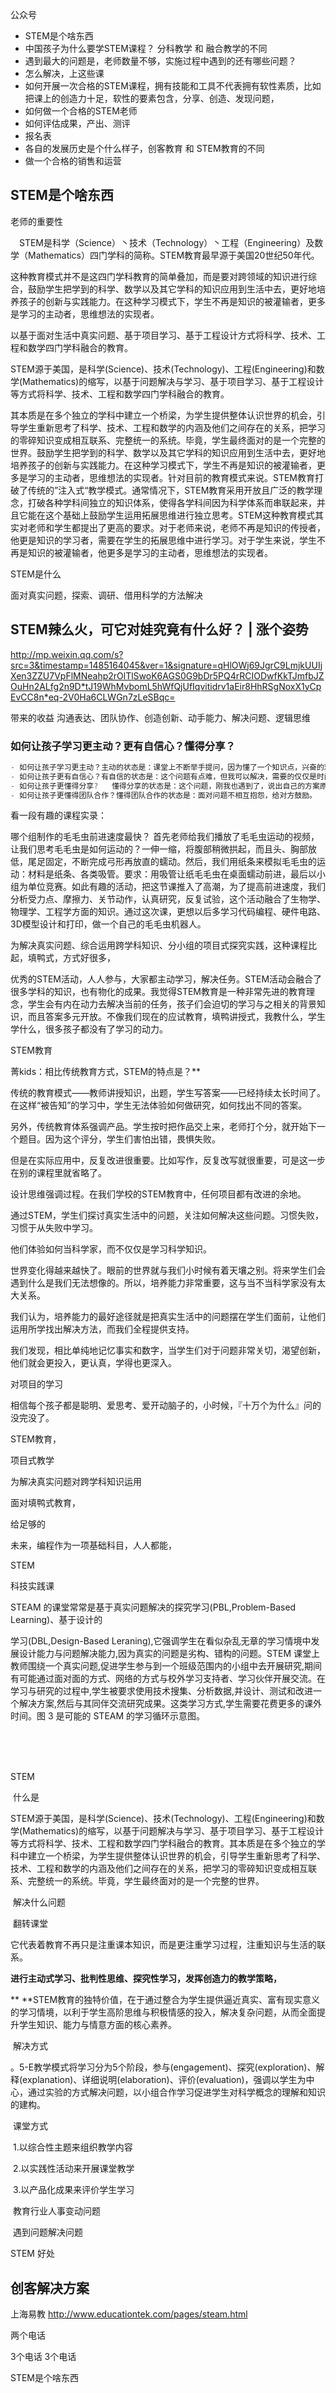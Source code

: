 公众号

- STEM是个啥东西
- 中国孩子为什么要学STEM课程？ 分科教学 和 融合教学的不同
- 遇到最大的问题是，老师数量不够，实施过程中遇到的还有哪些问题？
- 怎么解决，上这些课
- 如何开展一次合格的STEM课程，拥有技能和工具不代表拥有软性素质，比如把课上的创造力十足，软性的要素包含，分享、创造、发现问题，
- 如何做一个合格的STEM老师 
- 如何评估成果，产出、测评
- 报名表
- 各自的发展历史是个什么样子，创客教育  和  STEM教育的不同
- 做一个合格的销售和运营



## STEM是个啥东西 



老师的重要性









　STEM是科学（Science）丶技术（Technology）丶工程（Engineering）及数学（Mathematics）四门学科的简称。STEM教育最早源于美国20世纪50年代。



这种教育模式并不是这四门学科教育的简单叠加，而是要对跨领域的知识进行综合，鼓励学生把学到的科学、数学以及其它学科的知识应用到生活中去，更好地培养孩子的创新与实践能力。在这种学习模式下，学生不再是知识的被灌输者，更多是学习的主动者，思维想法的实现者。





以基于面对生活中真实问题、基于项目学习、基于工程设计方式将科学、技术、工程和数学四门学科融合的教育。

STEM源于美国，是科学(Science)、技术(Technology)、工程(Engineering)和数学(Mathematics)的缩写，以基于问题解决与学习、基于项目学习、基于工程设计等方式将科学、技术、工程和数学四门学科融合的教育。

其本质是在多个独立的学科中建立一个桥梁，为学生提供整体认识世界的机会，引导学生重新思考了科学、技术、工程和数学的内涵及他们之间存在的关系，把学习的零碎知识变成相互联系、完整统一的系统。毕竟，学生最终面对的是一个完整的世界。鼓励学生把学到的科学、数学以及其它学科的知识应用到生活中去，更好地培养孩子的创新与实践能力。在这种学习模式下，学生不再是知识的被灌输者，更多是学习的主动者，思维想法的实现者。针对目前的教育模式来说。STEM教育打破了传统的”注入式“教学模式。通常情况下，STEM教育采用开放且广泛的教学理念，打破各种学科间独立的知识体系，使得各学科间因为科学体系而串联起来，并且它能在这个基础上鼓励学生运用拓展思维进行独立思考。STEM这种教育模式其实对老师和学生都提出了更高的要求。对于老师来说，老师不再是知识的传授者，他更是知识的学习者，需要在学生的拓展思维中进行学习。对于学生来说，学生不再是知识的被灌输者，他更多是学习的主动者，思维想法的实现者。



STEM是什么

面对真实问题，探索、调研、借用科学的方法解决



## STEM辣么火，可它对娃究竟有什么好？ | 涨个姿势

http://mp.weixin.qq.com/s?src=3&timestamp=1485164045&ver=1&signature=qHlOWj69JgrC9LmjkUUIjXen3ZZU7VpFlMNeahp2rOlTlSwoK6AGS0G9bDr5PQ4rRCIODwfKkTJmfbJZOuHn2ALfg2n9D*tJ19WhMvbomL5hWfQjUfIqvitidrv1aEir8HhRSgNoxX1yCpEvCC8n*eq-2V0Ha6CLWGn7zLeSBqc=







带来的收益  沟通表达、团队协作、创造创新、动手能力、解决问题、逻辑思维





### 如何让孩子学习更主动？更有自信心？懂得分享？

~~~C
- 如何让孩子学习更主动？主动的状态是：课堂上不断举手提问，因为懂了一个知识点，兴奋的欢呼。
- 如何让孩子更有自信心？有自信的状态是：这个问题有点难，但我可以解决，需要的仅仅是时间，并且我还有支持我的同伴。
- 如何让孩子更懂得分享?	懂得分享的状态是：这个问题，刚我也遇到了，说出自己的方案原因 和 对结果的总结，看你们完成了项目，我也很高兴。
- 如何让孩子更懂得团队合作？懂得团队合作的状态是：面对问题不相互抱怨，给对方鼓励。
~~~



看一段有趣的课程实录：

哪个组制作的毛毛虫前进速度最快？ 首先老师给我们播放了毛毛虫运动的视频，让我们思考毛毛虫是如何运动的？一伸一缩，将腹部稍微拱起，而且头、胸部放低，尾足固定，不断完成弓形再放直的蠕动。然后，我们用纸条来模拟毛毛虫的运动：材料是纸条、各类吸管。要求：用吸管让纸毛毛虫在桌面蠕动前进，最后以小组为单位竞赛。如此有趣的活动，把这节课推入了高潮，为了提高前进速度，我们分析受力点、摩擦力、关节动作，认真研究，反复试验，这个活动融合了生物学、物理学、工程学方面的知识。通过这次课，更想以后多学习代码编程、硬件电路、3D模型设计和打印，做一个自己的毛毛虫机器人。



为解决真实问题、综合运用跨学科知识、分小组的项目式探究实践，这种课程比起，填鸭式，方式好很多，



优秀的STEM活动，人人参与，大家都主动学习，解决任务。STEM活动会融合了很多学科的知识，也有物化的成果。我觉得STEM教育是一种非常先进的教育理念，学生会有内在动力去解决当前的任务，孩子们会迫切的学习与之相关的背景知识，而且答案多元开放。不像我们现在的应试教育，填鸭讲授式，我教什么，学生学什么，很多孩子都没有了学习的动力。









STEM教育





菁kids：相比传统教育方式，STEM的特点是？**

传统的教育模式——教师讲授知识，出题，学生写答案——已经持续太长时间了。在这样“被告知”的学习中，学生无法体验如何做研究，如何找出不同的答案。

另外，传统教育体系强调产品。学生按时把作品交上来，老师打个分，就开始下一个题目。因为这个评分，学生们害怕出错，畏惧失败。

但是在实际应用中，反复改进很重要。比如写作，反复改写就很重要，可是这一步在别的课程里就省略了。

设计思维强调过程。在我们学校的STEM教育中，任何项目都有改进的余地。

通过STEM，学生们探讨真实生活中的问题，关注如何解决这些问题。习惯失败，习惯于从失败中学习。

他们体验如何当科学家，而不仅仅是学习科学知识。

世界变化得越来越快了。眼前的世界就与我们小时候有着天壤之别。将来学生们会遇到什么是我们无法想像的。所以，培养能力非常重要，这与当不当科学家没有太大关系。

我们认为，培养能力的最好途径就是把真实生活中的问题摆在学生们面前，让他们运用所学找出解决方法，而我们全程提供支持。

我们发现，相比单纯地记忆事实和数字，当学生们对于问题非常关切，渴望创新，他们就会更投入，更认真，学得也更深入。







对项目的学习

相信每个孩子都是聪明、爱思考、爱开动脑子的，小时候，『十万个为什么』问的没完没了。







STEM教育，

项目式教学

为解决真实问题对跨学科知识运用

面对填鸭式教育，

给足够的











未来，编程作为一项基础科目，人人都能，





STEM



科技实践课







STEAM 的课堂常常是基于真实问题解决的探究学习(PBL,Problem-Based Learning)、基于设计的

学习(DBL,Design-Based Leraning),它强调学生在看似杂乱无章的学习情境中发展设计能力与问题解决能力,因为真实的问题是劣构、错构的问题。STEM 课堂上教师围绕一个真实问题,促进学生参与到一个班级范围内的小组中去开展研究,期间有可能通过面对面的方式、网络的方式与校外学习支持者、学习伙伴开展交流。在学习与研究的过程中,学生被要求使用技术搜集、分析数据,并设计、测试和改进一个解决方案,然后与其同伴交流研究成果。这类学习方式,学生需要花费更多的课外时间。图 3 是可能的 STEAM 的学习循环示意图。






​			
​		
​	









STEM

​	什么是

​		STEM源于美国，是科学(Science)、技术(Technology)、工程(Engineering)和数学(Mathematics)的缩写，以基于问题解决与学习、基于项目学习、基于工程设计等方式将科学、技术、工程和数学四门学科融合的教育。其本质是在多个独立的学科中建立一个桥梁，为学生提供整体认识世界的机会，引导学生重新思考了科学、技术、工程和数学的内涵及他们之间存在的关系，把学习的零碎知识变成相互联系、完整统一的系统。毕竟，学生最终面对的是一个完整的世界。

​	解决什么问题

​		翻转课堂

​		它代表着教育不再只是注重课本知识，而是更注重学习过程，注重知识与生活的联系。

​		**进行主动式学习、批判性思维、探究性学习，发挥创造力的教学策略，**

**		**STEM教育的独特价值，在于通过整合为学生提供逼近真实、富有现实意义的学习情境，以利于学生高阶思维与积极情感的投入，解决复杂问题，从而全面提升学生知识、能力与情意方面的核心素养。

​	解决方式

​		。5-E教学模式将学习分为5个阶段，参与(engagement)、探究(exploration)、解释(explanation)、详细说明(elaboration)、评价(evaluation)，强调以学生为中心，通过实验的方式解决问题，以小组合作学习促进学生对科学概念的理解和知识的建构。

​	课堂方式

​		1.以综合性主题来组织教学内容

​		2.以实践性活动来开展课堂教学

​		3.以产品化成果来评价学生学习

​	教育行业人事变动问题

​	遇到问题解决问题







STEM 好处















## 创客解决方案

上海易教 http://www.educationtek.com/pages/steam.html

两个电话

3个电话  3个电话

STEM是个啥东西













